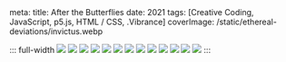 <route lang="yaml">
meta:
  title: After the Butterflies
  date: 2021
  tags: [Creative Coding, JavaScript, p5.js, HTML / CSS, .Vibrance]
  coverImage: /static/ethereal-deviations/invictus.webp
</route>

::: full-width
<ImageGallery>
  <img src="/static/ethereal-deviations/invictus.webp" />
  <img src="/static/ethereal-deviations/pax.webp" />
  <img src="/static/ethereal-deviations/indiges.webp" />
  <img src="/static/ethereal-deviations/polemos.webp" />
  <img src="/static/ethereal-deviations/not_fibonacci.webp" />
  <img src="/static/ethereal-deviations/deer.webp" />
  <img src="/static/ethereal-deviations/lotus.webp" />
  <img src="/static/ethereal-deviations/1920_Aurora.jpg" />
  <img src="/static/ethereal-deviations/Crop_Aurora.jpg" />
  <img src="/static/ethereal-deviations/1920_Autumn.jpg" />
  <img src="/static/ethereal-deviations/Crop_Autumn.jpg" />
  <img src="/static/ethereal-deviations/1920_Red.jpg" />
  <img src="/static/ethereal-deviations/Crop_Red.jpg" />
</ImageGallery>
:::

